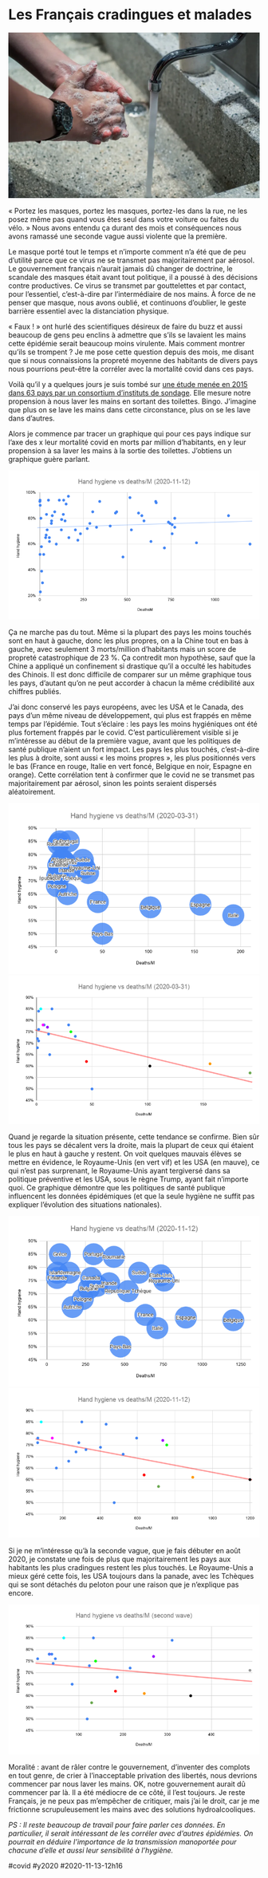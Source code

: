 # Les Français cradingues et malades

![Image par Couleur de Pixabay](_i/wash-4934590_1920.webp)

« Portez les masques, portez les masques, portez-les dans la rue, ne les posez même pas quand vous êtes seul dans votre voiture ou faites du vélo. » Nous avons entendu ça durant des mois et conséquences nous avons ramassé une seconde vague aussi violente que la première.

Le masque porté tout le temps et n’importe comment n’a été que de peu d’utilité parce que ce virus ne se transmet pas majoritairement par aérosol. Le gouvernement français n’aurait jamais dû changer de doctrine, le scandale des masques était avant tout politique, il a poussé à des décisions contre productives. Ce virus se transmet par gouttelettes et par contact, pour l’essentiel, c’est-à-dire par l’intermédiaire de nos mains. À force de ne penser que masque, nous avons oublié, et continuons d’oublier, le geste barrière essentiel avec la distanciation physique.

« Faux ! » ont hurlé des scientifiques désireux de faire du buzz et aussi beaucoup de gens peu enclins à admettre que s’ils se lavaient les mains cette épidémie serait beaucoup moins virulente. Mais comment montrer qu’ils se trompent ? Je me pose cette question depuis des mois, me disant que si nous connaissions la propreté moyenne des habitants de divers pays nous pourrions peut-être la corréler avec la mortalité covid dans ces pays.

Voilà qu’il y a quelques jours je suis tombé sur [une étude menée en 2015 dans 63 pays par un consortium d’instituts de sondage](https://www.bva-group.com/sondages/les-francais-et-le-savonnage-des-mains-apres-etre-alle-aux-toilettes/). Elle mesure notre propension à nous laver les mains en sortant des toilettes. Bingo. J’imagine que plus on se lave les mains dans cette circonstance, plus on se les lave dans d’autres.

Alors je commence par tracer un graphique qui pour ces pays indique sur l’axe des x leur mortalité covid en morts par million d’habitants, en y leur propension à sa laver les mains à la sortie des toilettes. J’obtiens un graphique guère parlant.

![Les 63 pays](_i/h-all1.png)

Ça ne marche pas du tout. Même si la plupart des pays les moins touchés sont en haut à gauche, donc les plus propres, on a la Chine tout en bas à gauche, avec seulement 3 morts/million d’habitants mais un score de propreté catastrophique de 23 %. Ça contredit mon hypothèse, sauf que la Chine a appliqué un confinement si drastique qu’il a occulté les habitudes des Chinois. Il est donc difficile de comparer sur un même graphique tous les pays, d’autant qu’on ne peut accorder à chacun la même crédibilité aux chiffres publiés.

J’ai donc conservé les pays européens, avec les USA et le Canada, des pays d’un même niveau de développement, qui plus est frappés en même temps par l’épidémie. Tout s’éclaire : les pays les moins hygiéniques ont été plus fortement frappés par le covid. C’est particulièrement visible si je m’intéresse au début de la première vague, avant que les politiques de santé publique n’aient un fort impact. Les pays les plus touchés, c’est-à-dire les plus à droite, sont aussi « les moins propres », les plus positionnés vers le bas (France en rouge, Italie en vert foncé, Belgique en noir, Espagne en orange). Cette corrélation tent à confirmer que le covid ne se transmet pas majoritairement par aérosol, sinon les points seraient dispersés aléatoirement.

![Europe, USA, Canada](_i/h-all3.png)
![Première vague](_i/h-first.png)

Quand je regarde la situation présente, cette tendance se confirme. Bien sûr tous les pays se décalent vers la droite, mais la plupart de ceux qui étaient le plus en haut à gauche y restent. On voit quelques mauvais élèves se mettre en évidence, le Royaume-Unis (en vert vif) et les USA (en mauve), ce qui n’est pas surprenant, le Royaume-Unis ayant tergiversé dans sa politique préventive et les USA, sous le règne Trump, ayant fait n’importe quoi. Ce graphique démontre que les politiques de santé publique influencent les données épidémiques (et que la seule hygiène ne suffit pas expliquer l’évolution des situations nationales).

![Toute l’épidémie](_i/h-now2.png)
![Toute l’épidémie](_i/h-now.png)

Si je ne m’intéresse qu’à la seconde vague, que je fais débuter en août 2020, je constate une fois de plus que majoritairement les pays aux habitants les plus cradingues restent les plus touchés. Le Royaume-Unis a mieux géré cette fois, les USA toujours dans la panade, avec les Tchèques qui se sont détachés du peloton pour une raison que je n’explique pas encore.

![Seconde vague](_i/h-second.png)

Moralité : avant de râler contre le gouvernement, d’inventer des complots en tout genre, de crier à l’inacceptable privation des libertés, nous devrions commencer par nous laver les mains. OK, notre gouvernement aurait dû commencer par là. Il a été médiocre de ce côté, il l’est toujours. Je reste Français, je ne peux pas m’empêcher de critiquer, mais j’ai le droit, car je me frictionne scrupuleusement les mains avec des solutions hydroalcooliques.

*PS : Il reste beaucoup de travail pour faire parler ces données. En particulier, il serait intéressant de les corréler avec d’autres épidémies. On pourrait en déduire l’importance de la transmission manoportée pour chacune d’elle et aussi leur sensibilité à l’hygiène.*

#covid #y2020 #2020-11-13-12h16
